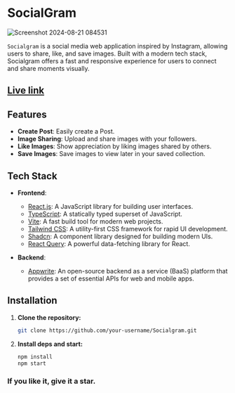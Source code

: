 # SocialGram

![Screenshot 2024-08-21 084531](https://github.com/user-attachments/assets/6bc38e00-683d-407c-9c8e-5b3a24318c7f)


`Socialgram` is a social media web application inspired by Instagram, allowing users to share, like, and save images. Built with a modern tech stack, Socialgram offers a fast and responsive experience for users to connect and share moments visually.

## [Live link](https://socialgram-me.vercel.app/)

## Features

- **Create Post**: Easily create a Post.
- **Image Sharing**: Upload and share images with your followers.
- **Like Images**: Show appreciation by liking images shared by others.
- **Save Images**: Save images to view later in your saved collection.

## Tech Stack

- **Frontend**:
  - [React.js](https://reactjs.org/): A JavaScript library for building user interfaces.
  - [TypeScript](https://www.typescriptlang.org/): A statically typed superset of JavaScript.
  - [Vite](https://vitejs.dev/): A fast build tool for modern web projects.
  - [Tailwind CSS](https://tailwindcss.com/): A utility-first CSS framework for rapid UI development.
  - [Shadcn](https://shadcn.dev/): A component library designed for building modern UIs.
  - [React Query](https://react-query.tanstack.com/): A powerful data-fetching library for React.

- **Backend**:
  - [Appwrite](https://appwrite.io/): An open-source backend as a service (BaaS) platform that provides a set of essential APIs for web and mobile apps.

## Installation

1. **Clone the repository:**

   ```bash
   git clone https://github.com/your-username/Socialgram.git
   ```
2. **Install deps and start:**

   ```bash
   npm install
   npm start
   ```

### If you like it, give it a star.
